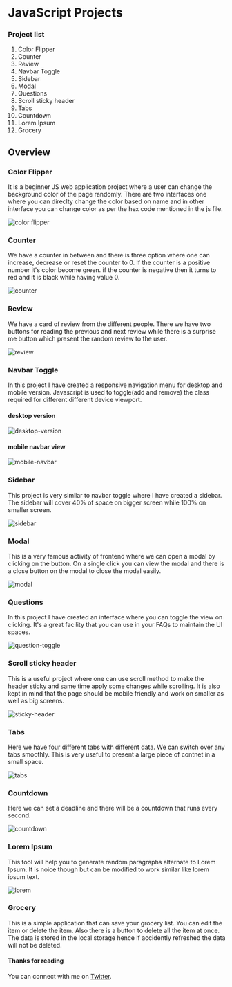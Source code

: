 # JavaScript Projects


### Project list
1. Color Flipper
2. Counter
3. Review
4. Navbar Toggle
5. Sidebar
6. Modal
7. Questions
8. Scroll sticky header
9. Tabs
10. Countdown
11. Lorem Ipsum
12. Grocery



## Overview
### Color Flipper
It is a beginner JS web application project where a user can change the background color of the page randomly. There are two interfaces one where you can direclty change the color based on name and in other interface you can change color as per the hex code mentioned in the js file.

![color flipper](https://github.com/anubhavsinghgtm/JavaScript-Projects/blob/d695b0cb66d513c005c43525c6a70661eacb7df0/Color%20Flipper/screenshots/colorFlipper2.png)

### Counter
We have a counter in between and there is three option where one can increase, decrease or reset the counter to 0. If the counter is a positive number it's color become green. if the counter is negative then it turns to red and it is black while having value 0.

![counter](https://github.com/anubhavsinghgtm/JavaScript-Projects/blob/f7b092ab3a908896b7af931e892c02daaf873790/Counter/screenshots/counter.png)

### Review
We have a card of review from the different people. There we have two buttons for reading the previous and next review while there is a surprise me button which present the random review to the user.

![review](https://github.com/anubhavsinghgtm/JavaScript-Projects/blob/f7b092ab3a908896b7af931e892c02daaf873790/Reviews/screenshots/review.png)

### Navbar Toggle
In this project I have created a responsive navigation menu for desktop and mobile version. Javascript is used to toggle(add and remove) the class required for different different device viewport. 

#### desktop version
![desktop-version](https://github.com/anubhavsinghgtm/JavaScript-Projects/blob/df517dd020ac0a2b741e3ca1560bf30859a0613d/Navbar%20Toggle/Screenshots/desktop-version.png)

#### mobile navbar view
![mobile-navbar](https://github.com/anubhavsinghgtm/JavaScript-Projects/blob/df517dd020ac0a2b741e3ca1560bf30859a0613d/Navbar%20Toggle/Screenshots/mob-nav.png)


### Sidebar
This project is very similar to navbar toggle where I have created a sidebar. The sidebar will cover 40% of space on bigger screen while 100% on smaller screen.


![sidebar](https://github.com/anubhavsinghgtm/JavaScript-Projects/blob/3ba75e5773bedeefd79de622f718625a604a7500/Sidebar/Screenshot/sidebar.png)


### Modal
This is a very famous activity of frontend where we can open a modal by clicking on the button. On a single click you can view the modal and there is a close button on the modal to close the modal easily.

![modal](https://github.com/anubhavsinghgtm/JavaScript-Projects/blob/3735b6b481847d98f4af3fa84dfe994c71bfd4bf/Modal/Screenshot/modal.png)


### Questions
In this project I have created an interface where you can toggle the view on clicking. It's a great facility that you can use in your FAQs to maintain the UI spaces.

![question-toggle](https://github.com/anubhavsinghgtm/JavaScript-Projects/blob/08774212a7d8101432b486c44f6ebbbb2a4ba81e/Question/Screenshots/toggleView.png)

### Scroll sticky header
This is a useful project where one can use scroll method to make the header sticky and same time apply some changes while scrolling. It is also kept in mind that the page should be mobile friendly and work on smaller as well as big screens.

![sticky-header](https://github.com/anubhavsinghgtm/JavaScript-Projects/blob/2ae4ef3c51805903c953d04cc4a6b4de21de910e/Scroll/Screenshots/sticky%20header.jpg)


### Tabs
Here we have four different tabs with different data. We can switch over any tabs smoothly. This is very useful to present a large piece of contnet in a small space.

![tabs](https://github.com/anubhavsinghgtm/JavaScript-Projects/blob/942b1dc8e130cbad0123ad0a74f57b1d6bdfa02b/Tabs/Screenshots/tabs.jpg)

### Countdown
Here we can set a deadline and there will be a countdown that runs every second.

![countdown](https://github.com/anubhavsinghgtm/JavaScript-Projects/blob/6053620241f9704f5c9221e60594c8b124311753/Countdown/Screenshot/countdown.jpg)


### Lorem Ipsum
This tool will help you to generate random paragraphs alternate to Lorem Ipsum. It is noice though but can be modified to work similar like lorem ipsum text.

![lorem](https://github.com/anubhavsinghgtm/JavaScript-Projects/blob/c21b524be55fbd80cef5706fbfa94452528aff49/Lorem%20Ipsum/Screenshot/lorem%20ipsum.jpg)


### Grocery
This is a simple application that can save your grocery list. You can edit the item or delete the item. Also there is a button to delete all the item at once. The data is stored in the local storage hence if accidently refreshed the data will not be deleted.

#### Thanks for reading
You can connect with me on [Twitter](https://twitter.com/anubhavsinghgtm).